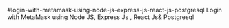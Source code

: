 #login-with-metamask-using-node-js-express-js-react-js-postgresql
Login with MetaMask using Node JS, Express Js , React Js&amp; Postgresql
